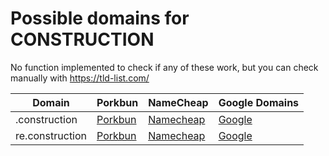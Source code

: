 # Possible domains for CONSTRUCTION

No function implemented to check if any of these work, but you can check manually with https://tld-list.com/

| Domain | Porkbun | NameCheap | Google Domains |
|---|---|---|---|
| .construction | [Porkbun](https://porkbun.com/checkout/search?prb=e814663da1&tlds=&idnLanguage=&search=search&q=.construction) | [Namecheap](https://www.namecheap.com/domains/registration/results/?domain=.construction) | [Google](https://domains.google.com/registrar/search?searchTerm=.construction) |
| re.construction | [Porkbun](https://porkbun.com/checkout/search?prb=e814663da1&tlds=&idnLanguage=&search=search&q=re.construction) | [Namecheap](https://www.namecheap.com/domains/registration/results/?domain=re.construction) | [Google](https://domains.google.com/registrar/search?searchTerm=re.construction) |
